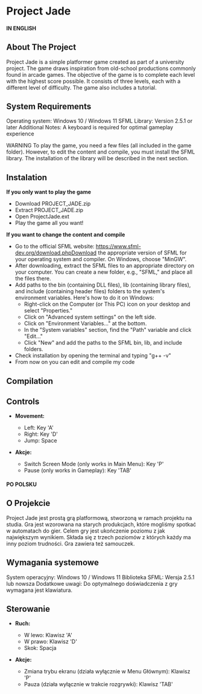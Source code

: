 # Project Jade
#### IN ENGLISH
## About The Project 
Project Jade is a simple platformer game created as part of a university project. The game draws inspiration from old-school productions commonly found in arcade games. The objective of the game is to complete each level with the highest score possible. It consists of three levels, each with a different level of difficulty. The game also includes a tutorial.
## System Requirements
Operating system: Windows 10 / Windows 11
SFML Library: Version 2.5.1 or later
Additional Notes: A keyboard is required for optimal gameplay experience

WARNING
To play the game, you need a few files (all included in the game folder). However, to edit the content and compile, you must install the SFML library. The installation of the library will be described in the next section.
## Instalation
**If you only want to play the game**
   - Download PROJECT_JADE.zip
   - Extract PROJECT_JADE.zip
   - Open ProjectJade.ext
   - Play the game all you want!

**If you want to change the content and compile**
  -  Go to the official SFML website: https://www.sfml-dev.org/download.phpDownload the appropriate version of SFML for your operating system and compiler. On Windows, choose "MinGW".
  -  After downloading, extract the SFML files to an appropriate directory on your computer. You can create a new folder, e.g., "SFML," and place all the files there.
  -  Add paths to the bin (containing DLL files), lib (containing library files), and include (containing header files) folders to the system's environment variables. Here's how to do it on Windows:
     - Right-click on the Computer (or This PC) icon on your desktop and select "Properties."
     - Click on "Advanced system settings" on the left side.
     - Click on "Environment Variables..." at the bottom.
     - In the "System variables" section, find the "Path" variable and click "Edit..."
     - Click "New" and add the paths to the SFML bin, lib, and include folders.
  - Check installation by opening the terminal and typing "g++ -v"
  - From now on you can edit and compile my code
## Compilation

## Controls
- **Movement:**
  - Left: Key 'A'
  - Right: Key 'D'
  - Jump: Space

- **Akcje:**
  - Switch Screen Mode (only works in Main Menu): Key 'P'
  - Pause (only works in Gameplay): Key 'TAB'

#### PO POLSKU
## O Projekcie
Project Jade jest prostą grą platformową, stworzoną w ramach projektu na studia.  Gra jest wzorowana na starych produkcjach, które mogliśmy spotkać w automatach do gier. Celem gry jest ukończenie poziomu z jak największym wynikiem. Składa się z trzech poziomów z których każdy ma inny poziom trudności. Gra zawiera też samouczek.
## Wymagania systemowe
System operacyjny: Windows 10 / Windows 11
Biblioteka SFML: Wersja 2.5.1 lub nowsza
Dodatkowe uwagi: Do optymalnego doświadczenia z gry wymagana jest klawiatura.
## Sterowanie
- **Ruch:**
  - W lewo: Klawisz 'A'
  - W prawo: Klawisz 'D'
  - Skok: Spacja

- **Akcje:**
  - Zmiana trybu ekranu (działa wyłącznie w Menu Głównym): Klawisz 'P'
  - Pauza (działa wyłącznie w trakcie rozgrywki): Klawisz 'TAB'
